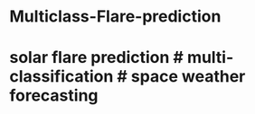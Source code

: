 # Multiclass-Flare-prediction
# solar flare prediction # multi-classification # space weather forecasting
